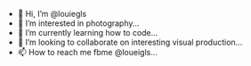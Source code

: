- 👋 Hi, I’m @louiegls
- 👀 I’m interested in photography...
- 🌱 I’m currently learning how to code...
- 💞️ I’m looking to collaborate on interesting visual production...
- 📫 How to reach me fbme @loueigls...

<!---
louiegls/louiegls is a ✨ special ✨ repository because its `README.md` (this file) appears on your GitHub profile.
You can click the Preview link to take a look at your changes.
--->
